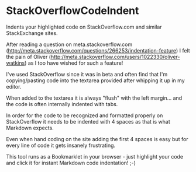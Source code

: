 StackOverflowCodeIndent
=======================

Indents your highlighted code on StackOverflow.com and similar StackExchange sites.

After reading a question on meta.stackoverflow.com (http://meta.stackoverflow.com/questions/266253/indentation-feature) I felt the pain of Oliver (http://meta.stackoverflow.com/users/1022330/oliver-watkins) as I too have wished for such a feature!

I've used StackOverflow since it was in beta and often find that I'm copying/pasting code into the textarea provided after whipping it up in my editor.

When added to the textarea it is always "flush" with the left margin... and the code is often internally indented with tabs.

In order for the code to be recognized and formatted properly on StackOverflow it needs to be indented with 4 spaces as that is what Markdown expects.

Even when hand coding on the site adding the first 4 spaces is easy but for every line of code it gets insanely frustrating.

This tool runs as a Bookmarklet in your browser - just highlight your code and click it for instant Markdown code indentation! ;-)
